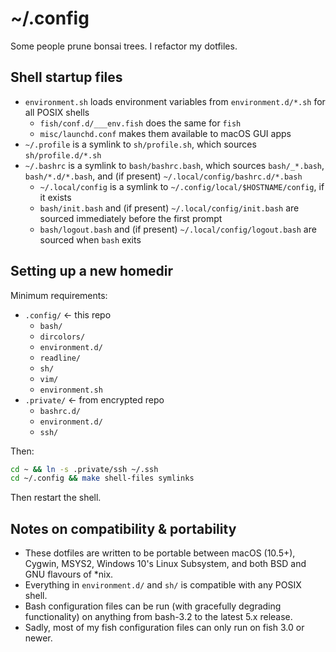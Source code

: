 # ~/.config

Some people prune bonsai trees. I refactor my dotfiles.

## Shell startup files

* `environment.sh` loads environment variables from `environment.d/*.sh` for all
  POSIX shells
    * `fish/conf.d/___env.fish` does the same for `fish`
    * `misc/launchd.conf` makes them available to macOS GUI apps
* `~/.profile` is a symlink to `sh/profile.sh`, which sources
  `sh/profile.d/*.sh`
* `~/.bashrc` is a symlink to `bash/bashrc.bash`, which sources `bash/_*.bash`,
  `bash/*.d/*.bash`, and (if present) `~/.local/config/bashrc.d/*.bash`
    * `~/.local/config` is a symlink to `~/.config/local/$HOSTNAME/config`, if
      it exists
    * `bash/init.bash` and (if present) `~/.local/config/init.bash` are sourced
      immediately before the first prompt
    * `bash/logout.bash` and (if present) `~/.local/config/logout.bash` are
      sourced when `bash` exits

## Setting up a new homedir

Minimum requirements:

- `.config/` ← this repo
    - `bash/`
    - `dircolors/`
    - `environment.d/`
    - `readline/`
    - `sh/`
    - `vim/`
    - `environment.sh`
- `.private/` ← from encrypted repo
    - `bashrc.d/`
    - `environment.d/`
    - `ssh/`

Then:

```bash
cd ~ && ln -s .private/ssh ~/.ssh
cd ~/.config && make shell-files symlinks
```

Then restart the shell.

## Notes on compatibility & portability

* These dotfiles are written to be portable between macOS (10.5+), Cygwin,
  MSYS2, Windows 10's Linux Subsystem, and both BSD and GNU flavours of \*nix.
* Everything in `environment.d/` and `sh/` is compatible with any POSIX shell.
* Bash configuration files can be run (with gracefully degrading functionality)
  on anything from bash-3.2 to the latest 5.x release.
* Sadly, most of my fish configuration files can only run on fish 3.0 or newer.
